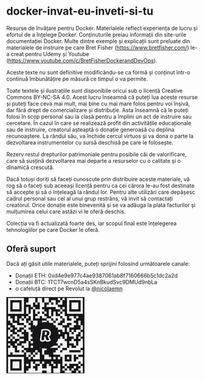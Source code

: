 # docker-invat-eu-inveti-si-tu

Resurse de învățare pentru Docker. Materialele reflect experiența de lucru și efortul de a înțelege Docker. Conținuturile preiau informații din site-urile documentației Docker. Multe dintre exemple și explicații sunt preluate din materialele de instruire pe care Bret Fisher (https://www.bretfisher.com/) le-a creat pentru Udemy și Youtube (https://www.youtube.com/c/BretFisherDockerandDevOps).

Aceste texte nu sunt definitive modificându-se ca formă și conținut într-o continuă îmbunătățire pe măsură ce timpul o va permite.

Toate textele și ilustrațiile sunt disponibile oricui sub o licență Creative Commons BY-NC-SA 4.0. Acest lucru înseamnă că puteți lua aceste resurse și puteți face ceva mai mult, mai bine cu mai mare folos pentru voi înșivă, dar fără drept de comercializare și distribuție. Asta înseamnă că le puteți folosi în scop personal sau la clasă pentru a împlini un act de instruire sau cercetare. În cazul în care se realizează profit din activitățile educaționale sau de instruire, creatorul așteaptă o donație generoasă cu deplina recunoaștere. La rândul său, va închide cercul virtuos și va dona o parte la dezvoltarea instrumentelor cu sursă deschisă pe care le folosește.

Rezerv restul drepturilor patrimoniale pentru posibile căi de valorificare, care să susțină dezvoltarea mai departe a resurselor cu o calitate și o dinamică crescută.

Dacă totuși doriți să faceți cunoscute prin distribuire aceste materiale, vă rog să o faceți sub aceeași licență pentru ca cei cărora le-au fost destinate să accepte și să o înțeleagă la rândul lor. Pentru alte utilizări care depășesc cadrul personal sau cel al unui grup restrâns, vă invit să contactați creatorul. Orice donație este binevenită și se va adăuga la plata facturilor și mulțumirea celui care astăzi vi le oferă deschis.

Colecția va fi actualizată foarte des, iar scopul final este înțelegerea tehnologiilor pe care Docker le oferă.

## Oferă suport

Dacă ați găsit utile materialele, puteți sprijini folosind următoarele canale:

- Donații ETH: 0xd4e9e977c4ae9387061ab8f7160666b5c1dc2a2d
- Donații BTC: 1TCT7wcnD5a4sSKnBkudSvc9DMUd9nbLa
- o cafeluță direct pe Revolut la [@nicolaemn](https://revolut.me/nicolaemn) 

<img src="img/REVOLUT_QR.png" height="200" />
